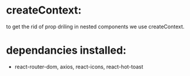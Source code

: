 # createContext:

to get the rid of prop driling in nested components we use createContext.

# dependancies installed:

- react-router-dom, axios, react-icons, react-hot-toast
